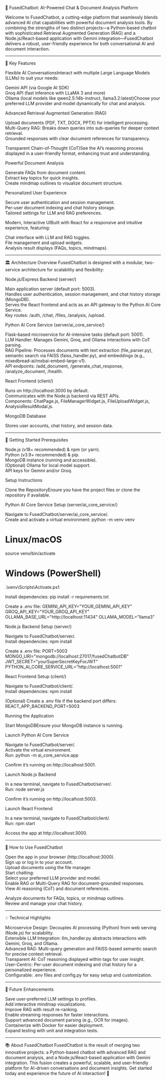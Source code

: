 🤖 FusedChatbot: AI-Powered Chat & Document Analysis Platform

Welcome to FusedChatbot, a cutting-edge platform that seamlessly blends advanced AI chat capabilities with powerful document analysis tools. By combining the strengths of two distinct projects—a Python-based chatbot with sophisticated Retrieval Augmented Generation (RAG) and a Node.js/React-based application with Gemini integration—FusedChatbot delivers a robust, user-friendly experience for both conversational AI and document interaction.
___________________________________________________________________________________________________________________________________________________________________
🌟 Key Features

Flexible AI ConversationsInteract with multiple Large Language Models (LLMs) to suit your needs:  

Gemini API (via Google AI SDK)  
Groq API (fast inference with LLaMA 3 and more)  
Ollama (local models like qwen2.5:14b-instruct, llama3.2:latest)Choose your preferred LLM provider and model dynamically for chat and analysis.


Advanced Retrieval Augmented Generation (RAG)  

Upload documents (PDF, TXT, DOCX, PPTX) for intelligent processing.  
Multi-Query RAG: Breaks down queries into sub-queries for deeper context retrieval.  
Grounded responses with clear document references for transparency.


Transparent Chain-of-Thought (CoT)See the AI’s reasoning process displayed in a user-friendly format, enhancing trust and understanding.

Powerful Document Analysis  

Generate FAQs from document content.  
Extract key topics for quick insights.  
Create mindmap outlines to visualize document structure.


Personalized User Experience  

Secure user authentication and session management.  
Per-user document indexing and chat history storage.  
Tailored settings for LLM and RAG preferences.


Modern, Interactive UIBuilt with React for a responsive and intuitive experience, featuring:  

Chat interface with LLM and RAG toggles.  
File management and upload widgets.  
Analysis result displays (FAQs, topics, mindmaps).

___________________________________________________________________________________________________________________________________________________________________

🏛 Architecture Overview
FusedChatbot is designed with a modular, two-service architecture for scalability and flexibility:

Node.js/Express Backend (server/)  

Main application server (default port: 5003).  
Handles user authentication, session management, and chat history storage (MongoDB).  
Serves the React frontend and acts as an API gateway to the Python AI Core Service.  
Key routes: /auth, /chat, /files, /analysis, /upload.


Python AI Core Service (server/ai_core_service/)  

Flask-based microservice for AI-intensive tasks (default port: 5001).  
LLM Handler: Manages Gemini, Groq, and Ollama interactions with CoT parsing.  
RAG Pipeline: Processes documents with text extraction (file_parser.py), semantic search via FAISS (faiss_handler.py), and embeddings (e.g., mixedbread-ai/mxbai-embed-large-v1).  
API endpoints: /add_document, /generate_chat_response, /analyze_document, /health.


React Frontend (client/)  

Runs on http://localhost:3000 by default.  
Communicates with the Node.js backend via REST APIs.  
Components: ChatPage.js, FileManagerWidget.js, FileUploadWidget.js, AnalysisResultModal.js.


MongoDB Database  

Stores user accounts, chat history, and session data.

___________________________________________________________________________________________________________________________________________________________________

🚀 Getting Started
Prerequisites

Node.js (v18+ recommended) & npm (or yarn).  
Python (v3.9+ recommended) & pip.  
MongoDB instance (running and accessible).  
(Optional) Ollama for local model support.  
API keys for Gemini and/or Groq.

Setup Instructions

Clone the RepositoryEnsure you have the project files or clone the repository if available.

Python AI Core Service Setup (server/ai_core_service/)  

Navigate to FusedChatbot/server/ai_core_service/.  
Create and activate a virtual environment:  python -m venv venv
# Linux/macOS
source venv/bin/activate
# Windows (PowerShell)
.\venv\Scripts\Activate.ps1


Install dependencies:  pip install -r requirements.txt


Create a .env file:  GEMINI_API_KEY="YOUR_GEMINI_API_KEY"
GROQ_API_KEY="YOUR_GROQ_API_KEY"
OLLAMA_BASE_URL="http://localhost:11434"
OLLAMA_MODEL="llama3"




Node.js Backend Setup (server/)  

Navigate to FusedChatbot/server/.  
Install dependencies:  npm install


Create a .env file:  PORT=5003
MONGO_URI="mongodb://localhost:27017/fusedChatbotDB"
JWT_SECRET="yourSuperSecretKeyForJWT"
PYTHON_AI_CORE_SERVICE_URL="http://localhost:5001"




React Frontend Setup (client/)  

Navigate to FusedChatbot/client/.  
Install dependencies:  npm install


(Optional) Create a .env file if the backend port differs:  REACT_APP_BACKEND_PORT=5003





Running the Application

Start MongoDBEnsure your MongoDB instance is running.

Launch Python AI Core Service  

Navigate to FusedChatbot/server/.  
Activate the virtual environment.  
Run:  python -m ai_core_service.app


Confirm it’s running on http://localhost:5001.


Launch Node.js Backend  

In a new terminal, navigate to FusedChatbot/server/.  
Run:  node server.js


Confirm it’s running on http://localhost:5003.


Launch React Frontend  

In a new terminal, navigate to FusedChatbot/client/.  
Run:  npm start


Access the app at http://localhost:3000.

___________________________________________________________________________________________________________________________________________________________________

🎯 How to Use FusedChatbot

Open the app in your browser (http://localhost:3000).  
Sign up or log in to your account.  
Upload documents using the file manager.  
Start chatting:  
Select your preferred LLM provider and model.  
Enable RAG or Multi-Query RAG for document-grounded responses.  
View AI reasoning (CoT) and document references.


Analyze documents for FAQs, topics, or mindmap outlines.  
Review and manage your chat history.

__________________________________________________________________________________________________________________________________________________________________

💡 Technical Highlights

Microservice Design: Decouples AI processing (Python) from web serving (Node.js) for scalability.  
Extensible LLM Integration: llm_handler.py abstracts interactions with Gemini, Groq, and Ollama.  
Advanced RAG: Multi-query generation and FAISS-based semantic search for precise context retrieval.  
Transparent AI: CoT reasoning displayed within <thinking> tags for user insight.  
User-Centric: Per-user document indexing and chat history for a personalized experience.  
Configurable: .env files and config.py for easy setup and customization.

__________________________________________________________________________________________________________________________________________________________________

🔮 Future Enhancements

Save user-preferred LLM settings to profiles.  
Add interactive mindmap visualizations.  
Improve RAG with result re-ranking.  
Enable streaming responses for faster interactions.  
Support advanced document parsing (e.g., OCR for images).  
Containerize with Docker for easier deployment.  
Expand testing with unit and integration tests.

___________________________________________________________________________________________________________________________________________________________________

📚 About FusedChatbot
FusedChatbot is the result of merging two innovative projects: a Python-based chatbot with advanced RAG and document analysis, and a Node.js/React-based application with Gemini integration. This fusion creates a powerful, scalable, and user-friendly platform for AI-driven conversations and document insights.
Get started today and experience the future of AI interaction! 🚀
